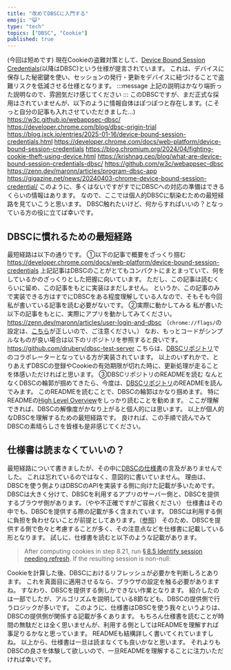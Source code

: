 ```yaml
---
title: "改めてDBSCに入門する"
emoji: "😺"
type: "tech"
topics: ["DBSC", "Cookie"]
published: true
---
```

(今回は短めです)
現在Cookieの盗難対策として、[Device Bound Session Credentials](https://w3c.github.io/webappsec-dbsc/)(以降はDBSC)という仕様が提言されています。
これは、デバイスに保存した秘密鍵を使い、セッションの発行・更新をデバイスに紐づけることで盗難リスクを低減させる仕様となります。
:::message
上記の説明はかなり端折った説明なので、雰囲気だけ感じてください
:::
このDBSCですが、まだ正式な採用はされていませんが、以下のように情報自体はぽつぽつと存在します。(こそっと自分の記事も入れさせていただきました...)
https://w3c.github.io/webappsec-dbsc/
https://developer.chrome.com/blog/dbsc-origin-trial
https://blog.jxck.io/entries/2025-01-16/device-bound-session-credentials.html
https://developer.chrome.com/docs/web-platform/device-bound-session-credentials
https://blog.chromium.org/2024/04/fighting-cookie-theft-using-device.html
https://krishnag.ceo/blog/what-are-device-bound-session-credentials-dbsc/
https://github.com/w3c/webappsec-dbsc
https://zenn.dev/maronn/articles/program-dbsc-app
https://gigazine.net/news/20240403-chrome-device-bound-session-credential/
このように、多くはないですがすでにDBSCへの対応の準備はできるくらいの情報はあります。
なので、ここでは個人的DBSCに馴染むための最短経路を見ていこうと思います。
DBSC触れたいけど、何からすればいいの？となっている方の役に立てば幸いです。
## DBSCに慣れるための最短経路
最短経路は以下の通りです。
①以下の記事で概要をざっくり掴む
https://developer.chrome.com/docs/web-platform/device-bound-session-credentials
上記記事はDBSCのことがとてもコンパクトにまとまっていて、何をしているかのざっくりとした把握に向いています。
ただし、この記事は読むくらいに留め、この記事をもとに実装はまだしません。
というか、この記事のみで実装できる方はすでにDBSCをある程度理解している人なので、そもそも今回私が書いている記事を読む必要がないです。
②実際に動かしてみる
私が書いた以下の記事をもとに、実際にアプリを動かしてみてください。
https://zenn.dev/maronn/articles/user-login-and-dbsc
（`chrome://flags/`の設定は、[こちら](https://zenn.dev/maronn/articles/dbsc-when-browser-restart#%E5%85%88%E3%81%AB%E3%83%96%E3%83%A9%E3%82%A6%E3%82%B6%E3%81%AE%E5%86%8D%E8%B5%B7%E5%8B%95%E6%99%82%E3%81%AB%E3%82%82dbsc%E3%82%92%E5%8B%95%E3%81%8B%E3%81%99%E8%A8%AD%E5%AE%9A%E3%82%92%E5%85%B1%E6%9C%89)が正しいので、ご注意ください。）
なお、もっとコードがシンプルなものが良い場合は以下のリポジトリを参照すると良いです。
https://github.com/drubery/dbsc-test-server
こちらは、[DBSCリポジトリ](https://github.com/w3c/webappsec-dbsc)でのコラボレーターとなっている方が実装されています。
以上のいずれかで、とりあえずDBSCの登録やCookieの有効期限が切れた時に、更新処理が走ることを体感いただければと思います。
③DBSCリポジトリのREADMEを読む
なんとなくDBSCの輪郭が掴めてきたら、今度は、[DBSCリポジトリ](https://github.com/w3c/webappsec-dbsc)のREADMEを読んでみます。
このREADMEを読むことで、DBSCの輪郭はかなり掴めます。
特にREADMEの[High Level Overview](https://github.com/w3c/webappsec-dbsc?tab=readme-ov-file#high-level-overview)をしっかり読むことを勧めます。
ここが理解できれば、DBSCの解像度がかなり上がると個人的には思います。
以上が個人的なDBSCを理解するための最短経路です。
良ければ、この手順で読んでみてDBSCの素晴らしさを皆様も是非感じてください。
## 仕様書は読まなくていいの？
最短経路について書きましたが、その中に[DBSCの仕様書](https://w3c.github.io/webappsec-dbsc/)の言及がありませんでした。
これは忘れているのではなく、意図的に書いていません。
理由は、DBSCを使う側よりはDBSCのAPIを実装する側に向けた記載が多いためです。
DBSCは大きく分けて、DBSCを利用するアプリのサーバー側と、DBSCを提供するブラウザ側があります。（やや不正確ですがご容赦ください）
仕様書はその中でも、DBSCを提供する際の記載が多く含まれています。
DBSCは利用する側に負担を負わせないことが前提としてあります。（[参照](https://w3c.github.io/webappsec-dbsc/#:~:text=The%20API%20takes%20special%20care%20to%20integrate%20easily%20with%20existing%20server%2Dside%20auth%20stacks%2C%20providing%20an%20incremental%20path%20to%20such%20protections%20that%20does%20not%20require%20rewriting%20large%20parts%20of%20the%20web%20software%20stack.)）
そのため、DBSCを提供する側で色々と考慮することが多く、その注意点などを仕様書に記載している形となります。
試しに、仕様書を読むと以下のような記載があります。
> After computing cookies in step 8.21, run [§ 8.5 Identify session needing refresh](https://w3c.github.io/webappsec-dbsc/#algo-identify-session-needing-refresh). If the resulting session is non-null:

Cookieを計算した後、DBSCにおけるリフレッシュが必要かを判断しろとあります。
これを真面目に適用させるなら、ブラウザの設定を触る必要がありますね。
すなわり、DBSCを提供する側しかできない作業となります。
紹介したのは一部でしたが、アルゴリズムを説明している8節なども、DBSCの提供側で行うロジックが多いです。
このように、仕様書はDBSCを使う我々というよりは、DBSCの提供側が関係する記載が多くあります。
もちろん仕様書を読むことが時間の無駄だとは全く思いませんが、利用する側としてはREADMEを理解すれば事足りるかなと思っています。
READMEも結構詳しく書いてくれていますしね。
以上から、仕様書は一旦は読まなくても良いかなと思います。
それよりもDBSCの良さを体験して欲しいので、一旦READMEを理解することに注力いただければ幸いです。
